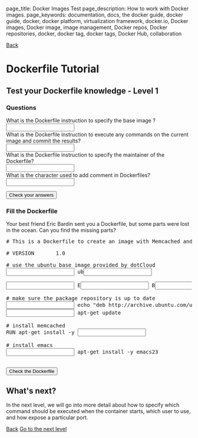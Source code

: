 page_title: Docker Images Test
page_description: How to work with Docker images.
page_keywords: documentation, docs, the docker guide, docker guide, docker, docker platform, virtualization framework, docker.io, Docker images, Docker image, image management, Docker repos, Docker repositories, docker, docker tag, docker tags, Docker Hub, collaboration

<a title="back" class="btn btn-primary back" href="/userguide/dockerimages/#creating-our-own-images">Back</a>

# Dockerfile Tutorial

## Test your Dockerfile knowledge - Level 1

### Questions

<div name="level1_questions">
	What is the Dockerfile instruction to specify the base image ?<br />
	<input type="text" class="level" id="level1_q0"/>
	<div class="alert alert-error level_error" id="level1_error0" style="display:none;">The right answer was <code>FROM</code></div>
	<br>
	What is the Dockerfile instruction to execute any commands on the current image and commit the results?<br />
	<input type="text" class="level" id="level1_q1"/>
	<div class="alert alert-error level_error" id="level1_error1" style="display:none;">The right answer was <code>RUN</code></div>
	<br>
	What is the Dockerfile instruction to specify the maintainer of the Dockerfile?<br />
	<input type="text" class="level" id="level1_q2"/>
	<div class="alert alert-error level_error" id="level1_error2" style="display:none;">The right answer was <code>MAINTAINER</code></div>
	<br>
	What is the character used to add comment in Dockerfiles?<br />
	<input type="text" class="level" id="level1_q3"/>
	<div class="alert alert-error level_error" id="level1_error3" style="display:none;">The right answer was <code>#</code></div>
	<p>
	<div class="alert alert-success" id="all_good" style="display:none;">Congratulations, you made no mistake!<br />
	Tell the world <a href="https://twitter.com/share" class="twitter-share-button" data-url="http://www.docker.io/learn/dockerfile/level1/" data-text="I just successfully answered questions of the #Dockerfile tutorial Level 1. What's your score?" data-via="docker" >Tweet</a><br />
	And try the next challenge: <a href="#fill_the_dockerfile">Fill the Dockerfile</a>
	</div>
	<div class="alert alert-error" id="no_good" style="display:none;">Your Dockerfile skills are not yet perfect, try to take the time to read this tutorial again.</div>
	<div class="alert alert-block" id="some_good" style="display:none;">You're almost there! Read carefully the sections corresponding to your errors, and take the test again!</div>
	</p>
	<button class="btn btn-primary" id="check_level1_questions">Check your answers</button>
</div>

### Fill the Dockerfile
Your best friend Eric Bardin sent you a Dockerfile, but some parts were lost in the ocean. Can you find the missing parts?
<div class="form-inline">
<pre>
&#35; This is a Dockerfile to create an image with Memcached and Emacs installed. <br>
&#35; VERSION       1.0<br>
&#35; use the ubuntu base image provided by dotCloud
<input type="text" class="l_fill" id="from" /> ub<input type="text" class="l_fill" id="ubuntu" /><br>
<input type="text" class="l_fill" id="maintainer" /> E<input type="text" class="l_fill" id="eric" /> B<input type="text" class="l_fill" id="bardin" />, eric.bardin@dotcloud.com<br>
&#35; make sure the package repository is up to date
<input type="text" class="l_fill" id="run0"/> echo "deb http://archive.ubuntu.com/ubuntu precise main universe" > /etc/apt/sources.list
<input type="text" class="l_fill" id="run1" /> apt-get update<br>
&#35; install memcached
RUN apt-get install -y <input type="text" class="l_fill" id="memcached" /><br>
&#35; install emacs
<input type="text" class="l_fill" id="run2"/> apt-get install -y emacs23
</pre>
</div>

<div class="alert alert-success" id="dockerfile_ok" style="display:none;">Congratulations, you successfully restored Eric's Dockerfile! You are ready to containerize the world!.<br />
Tell the world! <a href="https://twitter.com/share" class="twitter-share-button" data-url="https://www.docker.io/learn/dockerfile/level1/" data-text="I just successfully completed the 'Fill the Dockerfile' challenge of the #Dockerfile tutorial Level 1" data-via="docker" >Tweet</a>
</div>
<div class="alert alert-error" id="dockerfile_ko" style="display:none;">Wooops, there are one or more errors in the Dockerfile. Try again.</div>
<br>
<button class="btn btn-primary" id="check_level1_fill">Check the Dockerfile</button></p>

## What's next?

<p>In the next level, we will go into more detail about how to specify which command should be executed when the container starts,
which user to use, and how expose a particular port.</p>

<a title="back" class="btn btn-primary back" href="/userguide/dockerimages/#creating-our-own-images">Back</a>
<a title="next level" class="btn btn-primary" href="/userguide/level2">Go to the next level</a>